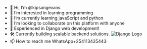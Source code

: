 - 👋 Hi, I’m @kipsangevans
- 👀 I’m interested in learning programming 
- 🌱 I’m currently learning javaScript and python
- 💞️ I’m looking to collaborate on this platform with anyone
-  🌟 Experienced in Django web development!
- 🛠️ Currently building scalable backend solutions.
![Django Logo](https://upload.wikimedia.org/wikipedia/commons/7/75/Django_logo.svg)
- 📫 How to reach me WhatsApp+254113435443

<!---
kipsangevans/kipsangevans is a ✨ special ✨ repository because its `README.md` (this file) appears on your GitHub profile.
You can click the Preview link to take a look at your changes.
--->
